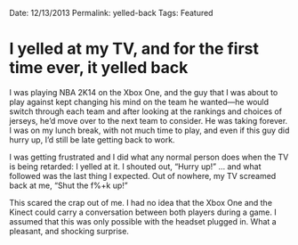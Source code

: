 Date: 12/13/2013
Permalink: yelled-back
Tags: Featured

# I yelled at my TV, and for the first time ever, it yelled back

I was playing NBA 2K14 on the Xbox One, and the guy that I was about to play against kept changing his mind on the team he wanted—he would switch through each team and after looking at the rankings and choices of jerseys, he’d move over to the next team to consider. He was taking forever. I was on my lunch break, with not much time to play, and even if this guy did hurry up, I’d still be late getting back to work.

I was getting frustrated and I did what any normal person does when the TV is being retarded: I yelled at it. I shouted out, “Hurry up!” … and what followed was the last thing I expected. Out of nowhere, my TV screamed back at me, “Shut the f%+k up!”

This scared the crap out of me. I had no idea that the Xbox One and the Kinect could carry a conversation between both players during a game. I assumed that this was only possible with the headset plugged in. What a pleasant, and shocking surprise.
